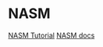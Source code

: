 # NASM

[NASM Tutorial](https://cs.lmu.edu/~ray/notes/nasmtutorial/)
[NASM docs](https://www.nasm.us/doc/)
